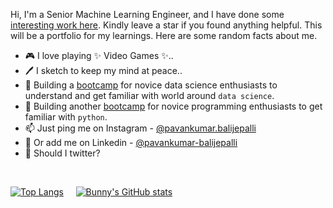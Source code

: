 Hi, I'm a Senior Machine Learning Engineer, and I have done some [interesting work here](https://github.com/pavankumarbalijepalli?tab=repositories). Kindly leave a star if you found anything helpful. This will be a portfolio for my learnings. Here are some random facts about me.

- 🎮 I love playing ✨ Video Games ✨..
- 🖊️ I sketch to keep my mind at peace..
- 🌱 Building a [bootcamp](https://github.com/pavankumarbalijepalli/complete-data-science-bootcamp) for novice data science enthusiasts to understand and get familiar with world around `data science`.
- 🎃 Building another [bootcamp](https://github.com/pavankumarbalijepalli/complete-data-science-bootcamp) for novice programming enthusiasts to get familiar with `python`.
- 📫 Just ping me on Instagram - [@pavankumar.balijepalli](https://www.instagram.com/pavankumar.balijepalli)
- 👔 Or add me on Linkedin - [@pavankumar-balijepalli](https://www.linkedin.com/in/pavan-kumar-balijepalli/)
- 🐤 Should I twitter?

<br/>

[![Top Langs](https://github-readme-stats.vercel.app/api/top-langs/?username=pavankumarbalijepalli&langs_count=3)](https://github.com/pavankumarbalijepalli?tab=repositories)
&nbsp;&nbsp;&nbsp;&nbsp;[![Bunny's GitHub stats](https://github-readme-stats.vercel.app/api?username=pavankumarbalijepalli&show_icons=true&line_height=27)](https://github.com/pavankumarbalijepalli?tab=achievements)


<br/>

<!---
pavankumarbalijepalli/pavankumarbalijepalli is a ✨ special ✨ repository because its `README.md` (this file) appears on your GitHub profile.
You can click the Preview link to take a look at your changes.
--->
